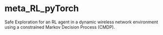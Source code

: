 # meta_RL_pyTorch
Safe Exploration for an RL agent in a dynamic wireless network environment using a constrained Markov Decision Process (CMDP).
